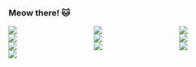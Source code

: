 ### Meow there! 🐱

<div style="display: grid; grid-template-columns: repeat(3, 1fr);">
<img src="https://user-images.githubusercontent.com/34602686/87715698-06c48200-c7ae-11ea-86c3-22cafb514acf.jpg" />
<img src="https://user-images.githubusercontent.com/34602686/87715819-35425d00-c7ae-11ea-91e6-efd4c280719a.jpg" />
<img src="https://user-images.githubusercontent.com/34602686/87716421-21e3c180-c7af-11ea-9bd5-f48ea2dccd8b.jpg" />
<img src="https://user-images.githubusercontent.com/34602686/87716438-25774880-c7af-11ea-9490-f43885c469e9.jpg" />
<img src="https://user-images.githubusercontent.com/34602686/87716436-25774880-c7af-11ea-8bc8-36bafaec495e.jpg" />
<img src="https://user-images.githubusercontent.com/34602686/87716432-24461b80-c7af-11ea-8ea0-03013b1d7221.jpg" />
<img src="https://user-images.githubusercontent.com/34602686/87716427-23ad8500-c7af-11ea-990c-189254cc2091.jpg" />
<img src="https://user-images.githubusercontent.com/34602686/87716426-23ad8500-c7af-11ea-9390-0bd73a5ecd2d.jpg" />
<img src="https://user-images.githubusercontent.com/34602686/87716424-2314ee80-c7af-11ea-9cdc-c7855fc41eb5.jpg" />
<img src="https://user-images.githubusercontent.com/34602686/87716423-227c5800-c7af-11ea-9fc8-aa7b2c31448d.jpg" />
</div>
<!--
**catwithahat/catwithahat** is a ✨ _special_ ✨ repository because its `README.md` (this file) appears on your GitHub profile.

Here are some ideas to get you started:

- 🔭 I’m currently working on ...
- 🌱 I’m currently learning ...
- 👯 I’m looking to collaborate on ...
- 🤔 I’m looking for help with ...
- 💬 Ask me about ...
- 📫 How to reach me: ...
- 😄 Pronouns: ...
- ⚡ Fun fact: ...
-->
